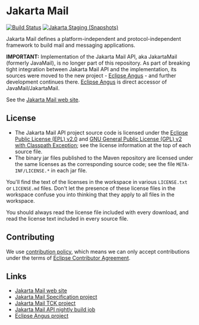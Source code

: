# Jakarta Mail

[![Build Status](https://github.com/eclipse-ee4j/mail/actions/workflows/maven.yml/badge.svg?branch=master)](https://github.com/eclipse-ee4j/mail/actions/workflows/maven.yml?branch=master)
[![Jakarta Staging (Snapshots)](https://img.shields.io/nexus/s/https/jakarta.oss.sonatype.org/jakarta.mail/jakarta.mail-api.svg)](https://jakarta.oss.sonatype.org/content/repositories/staging/jakarta/mail/jakarta.mail-api/)

Jakarta Mail defines a platform-independent and protocol-independent
framework to build mail and messaging applications.

**IMPORTANT:** Implementation of the Jakarta Mail API, aka JakartaMail (formerly JavaMail),
is no longer part of this repository.
As part of breaking tight integration between Jakarta Mail API and the implementation,
its sources were moved to the new project - [Eclipse Angus](https://github.com/eclipse-ee4j/angus-mail) -
and further development continues there. [Eclipse Angus](https://github.com/eclipse-ee4j/angus-mail) 
is direct accessor of JavaMail/JakartaMail.

See the [Jakarta Mail web site](https://eclipse-ee4j.github.io/mail).

## License

* The Jakarta Mail API project source code is licensed
  under the [Eclipse Public License (EPL) v2.0](https://www.eclipse.org/legal/epl-2.0/)
  and [GNU General Public License (GPL) v2 with Classpath Exception](https://www.gnu.org/software/classpath/license.html);
  see the license information at the top of each source file.
* The binary jar files published to the Maven repository are licensed
  under the same licenses as the corresponding source code;
  see the file `META-INF/LICENSE.*` in each jar file.

You'll find the text of the licenses in the workspace in various `LICENSE.txt` or `LICENSE.md` files.
Don't let the presence of these license files in the workspace confuse you into thinking
that they apply to all files in the workspace.

You should always read the license file included with every download, and read
the license text included in every source file.

## Contributing

We use [contribution policy](CONTRIBUTING.md), which means we can only accept contributions under
the terms of [Eclipse Contributor Agreement](http://www.eclipse.org/legal/ECA.php).

## Links
* [Jakarta Mail web site](https://eclipse-ee4j.github.io/mail)
* [Jakarta Mail Specification project](https://github.com/eclipse-ee4j/mail-spec)
* [Jakarta Mail TCK project](https://github.com/eclipse-ee4j/mail-tck)
* [Jakarta Mail API nightly build job](https://ci.eclipse.org/mail/job/mail-api-build/)
* [Eclipse Angus project](https://github.com/eclipse-ee4j/angus-mail)
